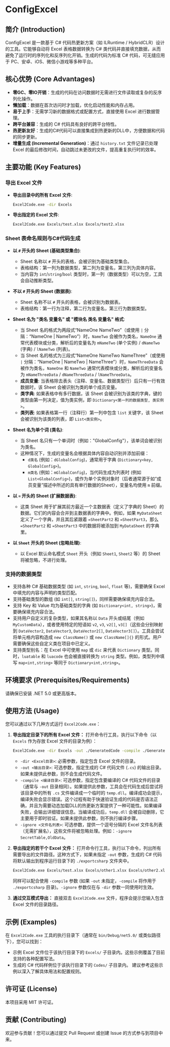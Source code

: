 # ConfigExcel

## 简介 (Introduction)

ConfigExcel 是一款基于 C# 代码热更新方案（如 ILRuntime / HybridCLR）设计的工具。它能够自动将 Excel 表格数据转换为 C# 类代码并直接填充数据，从而避免了运行时的序列化和反序列化开销。生成的代码为标准 C# 代码，可无缝应用于 PC、安卓、iOS、微信小游戏等多种平台。

## 核心优势 (Core Advantages)

*   **零GC、零IO开销**：生成的代码在访问数据时无需进行文件读取或复杂的反序列化操作。
*   **懒加载**：数据在首次访问时才加载，优化启动性能和内存占用。
*   **易于上手**：无需学习新的数据格式或配置方式，直接使用 Excel 进行数据管理。
*   **跨平台兼容**：生成的 C# 代码具有良好的跨平台特性。
*   **热更新友好**：生成的C#代码可以直接集成到热更新的DLL中，方便数据和代码的同步更新。
*   **增量生成 (Incremental Generation)**：通过 `history.txt` 文件记录已处理 Excel 的最后修改时间，自动跳过未更改的文件，提高重复执行时的效率。

## 主要功能 (Key Features)

### 导出 Excel 文件
*   **导出目录中的所有 Excel 文件**:
    ```bash
    Excel2Code.exe -dir Excels
    ```
*   **导出指定的 Excel 文件**:
    ```bash
    Excel2Code.exe Excels/test.xlsx Excels/test2.xlsx
    ```

### Sheet 表命名规则与C#代码生成

*   **以 `#` 开头的 Sheet (基础类型集合)**:
    *   Sheet 名称以 `#` 开头的表格，会被识别为基础类型集合。
    *   表格结构：第一列为数据类型，第二列为变量名，第三列为具体内容。
    *   当内容为 `int`/`string`/`bool` 类型时，第一列（数据类型）可以为空，工具会自动推断类型。

*   **不以 `#` 开头的 Sheet (数据表)**:
    *   Sheet 名称不以 `#` 开头的表格，会被识别为数据表。
    *   表格结构：第一行为注释，第二行为变量名，第三行为数据类型。

*   **Sheet 名为 "类名 变量名" 或 "模块名 类名 变量名" 格式**:
    *   当 Sheet 名的格式为两段式“NameOne NameTwo”（或使用 `|` 分隔：“NameOne | NameTwo”）时，`NameTwo` 会被作为类名，`NameOne` 通常代表模块或分类，解析后的变量名为 `mNameTwo` (单个实例) / `dNameTwo` (字典) / `lNameTwo` (列表)。
    *   当 Sheet 名的格式为三段式“NameOne NameTwo NameThree”（或使用 `|` 分隔：“NameOne | NameTwo | NameThree”）时，`NameThreeData` 会被作为类名，`NameOne` 和 `NameTwo` 通常代表模块或分类，解析后的变量名为 `mNameThreeData` / `dNameThreeData` / `lNameThreeData`。
    *   **成员变量**: 当表格除去表头（注释、变量名、数据类型行）后只有一行有效数据时，该 Sheet 会被识别为类的单个成员变量。
    *   **类字典**: 如果表格中有多行数据，该 Sheet 会被识别为该类的字典，键的类型由第一列决定，值为类实例，即 `Dictionary<第一列的数据类型, 类实例>`。
    *   **类列表**: 如果表格第一行（注释行）第一列中包含 `list` 关键字，该 Sheet 会被识别为该类的列表，即 `List<类实例>`。

*   **Sheet 名为单个词 (类名)**:
    *   当 Sheet 名只有一个单词时（例如："GlobalConfig"），该单词会被识别为类名。
    *   这种情况下，生成的变量名会根据具体内容自动识别并添加前缀：
        *   `d类名` (例如：`dGlobalConfig`)，通常用于字典 (`Dictionary<key, GlobalConfig>`)。
        *   `m类名` (例如：`mGlobalConfig`)，当代码生成为列表时 (例如 `List<GlobalConfig>`)，或作为单个实例对象时（后者通常源于如“成员变量”描述中所述的具有单行数据的Sheet），变量名均使用 `m` 前缀。

*   **以 `=` 开头的 Sheet (扩展数据表)**:
    *   这类 Sheet 用于扩展其前方最近一个主数据表（定义了字典的 Sheet）的数据。它们的内容会合并到主数据表的字典中。例如，如果 `MyDataSheet` 定义了一个字典，并且其后紧跟着 `=SheetPart2` 和 `=SheetPart3`，那么 `=SheetPart2` 和 `=SheetPart3` 中的数据将被添加到 `MyDataSheet` 的字典里。

*   **以 `Sheet` 开头的 Sheet (忽略处理)**:
    *   以 Excel 默认命名模式 `Sheet` 开头（例如 `Sheet1`, `Sheet2` 等）的 Sheet 将被忽略，不进行处理。

### 支持的数据类型
*   支持各种 C# 基础数据类型 (如 `int`, `string`, `bool`, `float` 等)，需要确保 Excel 中填充的内容与声明的类型匹配。
*   支持基础类型的数组 (如 `int[]`, `string[]`)，同样需要确保填充内容合法。
*   支持 Key 和 Value 均为基础类型的字典 (如 `Dictionary<int, string>`)，需要确保填充内容合法。
*   支持用户自定义的复杂类型，如果其名称以 `Data` 开头或结尾（例如 `MyCustomData`），或者使用特定的短语如 `v2`, `v3`, `v2[]`, `v3[]`（这些会分别映射到 `DataVector2`, `DataVector3`, `DataVector2[]`, `DataVector3[]`）。工具会尝试将单元格内容构造成 `new ClassName()` 或 `new ClassName[]{}` 的形式。用户需要确保这些自定义类在项目中已定义。
*   支持类型别名：在 Excel 中可使用 `map` 或 `dic` 来代表 `Dictionary` 类型。同时，`luatable` 和 `luacode` 也会被直接转换为 `string` 类型。例如，类型列中填写 `map<int,string>` 等同于 `Dictionary<int,string>`。

## 环境要求 (Prerequisites/Requirements)

请确保已安装 .NET 5.0 或更高版本。

## 使用方法 (Usage)

您可以通过以下几种方式运行 `Excel2Code.exe`：

1.  **导出指定目录下的所有 Excel 文件：**
    打开命令行工具，执行以下命令（以 `Excels` 作为存放 Excel 文件的目录为例）：
    ```bash
    Excel2Code.exe -dir Excels -out ./GeneratedCode -compile ./GeneratedCode -ignore SecretTable,OldData
    ```
    *   `-dir <Excel目录>`: 必需参数，指定包含 Excel 文件的目录。
    *   `-out <输出目录>`: 可选参数，指定生成的 C# 代码文件 (`.cs`) 的输出目录。如果未提供此参数，则不会生成代码文件。
    *   `-compile <编译目录>`: 可选参数，指定包含要编译的 C# 代码文件的目录（通常与 `-out` 目录相同）。如果提供此参数，工具会在代码生成后尝试将该目录中的所有 `.cs` 文件编译成一个临时的 `temp.dll`。编译成功会提示，编译失败会显示错误。这个过程有助于快速验证生成的代码是否语法正确，并且为需要动态加载DLL的热更新方案提供了一种可能性。如果编译失败，会输出详细错误信息。当编译成功后，`temp.dll` 会被自动删除，它主要用于即时验证。如果未提供此参数，则不执行编译步骤。
    *   `-ignore <文件名列表>`: 可选参数，提供一个逗号分隔的 Excel 文件名列表（无需扩展名），这些文件将被忽略处理。例如：`-ignore SecretTable,OldData`。

2.  **导出指定的若干个 Excel 文件：**
    打开命令行工具，执行以下命令，列出所有需要导出的文件路径。这种方式下，如果未指定 `-out` 参数，生成的 C# 代码将默认输出到程序运行目录下的 `./exportcsharp` 文件夹中。
    ```bash
    Excel2Code.exe Excels/test.xlsx Excels/other1.xlsx Excels/other2.xlsx -out ./SpecificCode
    ```
    同样可以配合使用 `-compile` 参数 (如果 `-out` 未指定，`-compile` 将作用于 `./exportcsharp` 目录)。`-ignore` 参数仅在与 `-dir` 参数一同使用时生效。

3.  **通过交互模式导出：**
    直接双击 `Excel2Code.exe` 文件，程序会提示您输入包含 Excel 文件的目录路径。

## 示例 (Examples)

在 `Excel2Code.exe` 工具的执行目录下（通常在 `bin/Debug/net5.0/` 或类似路径下），您可以找到：
*   示例 Excel 文件位于该执行目录下的 `Excels/` 子目录内。这些示例覆盖了目前支持的各种配置写法。
*   生成的 C# 代码样例位于该执行目录下的 `Codes/` 子目录内。
建议参考这些示例以深入了解具体用法和配置规则。

## 许可证 (License)

本项目采用 MIT 许可证。

## 贡献 (Contributing)

欢迎参与贡献！您可以通过提交 Pull Request 或创建 Issue 的方式参与到项目中来。
